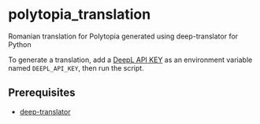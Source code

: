 # polytopia_translation
Romanian translation for Polytopia generated using deep-translator for Python

To generate a translation, add a [DeepL API KEY](https://www.deepl.com/docs-api/accessing-the-api/) as an environment variable named `DEEPL_API_KEY`, then run the script.
## Prerequisites
* [deep-translator](https://pypi.org/project/deep-translator/)
